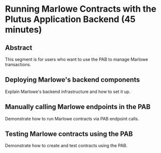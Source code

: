 # Running Marlowe Contracts with the Plutus Application Backend (45 minutes)


## Abstract

This segment is for users who want to use the PAB to manage Marlowe transactions.


## Deploying Marlowe's backend components

Explain Marlowe's backend infrastructure and how to set it up.


## Manually calling Marlowe endpoints in the PAB

Demonstrate how to run Marlowe contracts via PAB endpoint calls.


## Testing Marlowe contracts using the PAB

Demonstrate how to create and test contracts using the PAB.
